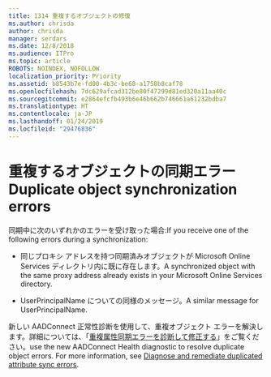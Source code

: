 ```yaml
---
title: 1314 重複するオブジェクトの修復
ms.author: chrisda
author: chrisda
manager: serdars
ms.date: 12/8/2018
ms.audience: ITPro
ms.topic: article
ROBOTS: NOINDEX, NOFOLLOW
localization_priority: Priority
ms.assetid: b8543b7e-fd00-4b3c-be68-a1758b8caf78
ms.openlocfilehash: 7dc629afcad312be80f47299d81ed320a11aa40c
ms.sourcegitcommit: e2864efcfb493b6e46b662b746661a61232bdba7
ms.translationtype: HT
ms.contentlocale: ja-JP
ms.lasthandoff: 01/24/2019
ms.locfileid: "29476836"
---
```

# <a name="duplicate-object-synchronization-errors"></a><span data-ttu-id="5d2e3-102">重複するオブジェクトの同期エラー</span><span class="sxs-lookup"><span data-stu-id="5d2e3-102">Duplicate object synchronization errors</span></span>

<span data-ttu-id="5d2e3-103">同期中に次のいずれかのエラーを受け取った場合:</span><span class="sxs-lookup"><span data-stu-id="5d2e3-103">If you receive one of the following errors during a synchronization:</span></span>
  
- <span data-ttu-id="5d2e3-104">同じプロキシ アドレスを持つ同期済みオブジェクトが Microsoft Online Services ディレクトリ内に既に存在します。</span><span class="sxs-lookup"><span data-stu-id="5d2e3-104">A synchronized object with the same proxy address already exists in your Microsoft Online Services directory.</span></span>
    
- <span data-ttu-id="5d2e3-105">UserPrincipalName についての同様のメッセージ。</span><span class="sxs-lookup"><span data-stu-id="5d2e3-105">A similar message for UserPrincipalName.</span></span>
    
<span data-ttu-id="5d2e3-p101">新しい AADConnect 正常性診断を使用して、重複オブジェクト エラーを解決します。詳細については、「[重複属性同期エラーを診断して修正する](https://docs.microsoft.com/azure/active-directory/hybrid/how-to-connect-health-diagnose-sync-errors)」をご覧ください。</span><span class="sxs-lookup"><span data-stu-id="5d2e3-p101">use the new AADConnect Health diagnostic to resolve duplicate object errors. For more information, see [Diagnose and remediate duplicated attribute sync errors](https://docs.microsoft.com/azure/active-directory/hybrid/how-to-connect-health-diagnose-sync-errors).</span></span>
  

